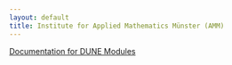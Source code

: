 ```yaml
---
layout: default
title: Institute for Applied Mathematics Münster (AMM) 
---
```


<p> <a href="docs/index.html">Documentation for DUNE Modules</a>
</p>
